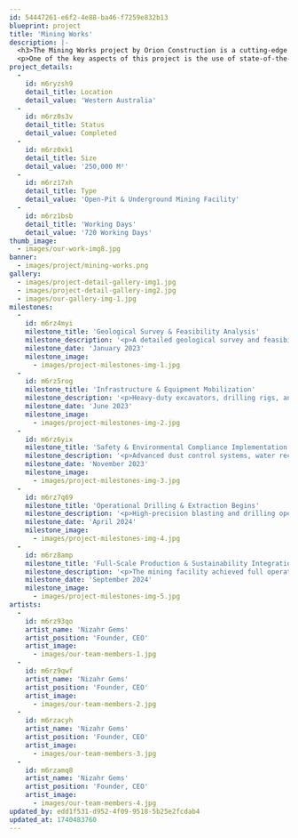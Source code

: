 ```yaml
---
id: 54447261-e6f2-4e88-ba46-f7259e832b13
blueprint: project
title: 'Mining Works'
description: |-
  <h3>The Mining Works project by Orion Construction is a cutting-edge initiative aimed at enhancing mining efficiency, safety, and sustainability. Mining is a critical industry that fuels global economies, and this project is designed to optimize resource extraction while minimizing environmental impact. By integrating modern excavation technologies, innovative safety protocols, and eco-conscious mining solutions, Orion Construction is setting a new standard in sustainable and responsible mining operations.</h3>
  <p>One of the key aspects of this project is the use of state-of-the-art excavation techniques that allow for precision mining with minimal resource wastage. Advanced drilling and blasting methods, automated extraction systems, and GPS-guided machinery ensure that the process is efficient and highly productive. By incorporating real-time data analysis and AI-driven monitoring systems, mining operations can be optimized for maximum output while maintaining safety and stability. Safety is a top priority in mining operations, and this project incorporates advanced safety measures to protect workers and the surrounding environment. The implementation of real-time hazard detection systems, automated emergency response protocols, and high-quality protective equipment ensures that miners can work in a secure and controlled environment. Additionally, the use of remote-controlled machinery and robotics reduces human exposure to potentially hazardous conditions, making mining safer and more efficient.</p>
project_details:
  -
    id: m6ryzsh9
    detail_title: Location
    detail_value: 'Western Australia'
  -
    id: m6rz0s3v
    detail_title: Status
    detail_value: Completed
  -
    id: m6rz0xk1
    detail_title: Size
    detail_value: '250,000 M²'
  -
    id: m6rz17xh
    detail_title: Type
    detail_value: 'Open-Pit & Underground Mining Facility'
  -
    id: m6rz1bsb
    detail_title: 'Working Days'
    detail_value: '720 Working Days'
thumb_image:
  - images/our-work-img8.jpg
banner:
  - images/project/mining-works.png
gallery:
  - images/project-detail-gallery-img1.jpg
  - images/project-detail-gallery-img2.jpg
  - images/our-gallery-img-1.jpg
milestones:
  -
    id: m6rz4myi
    milestone_title: 'Geological Survey & Feasibility Analysis'
    milestone_description: '<p>A detailed geological survey and feasibility study were conducted to assess mineral deposits, environmental impact, and extraction viability. Key focus areas included site accessibility and water resource management.</p>'
    milestone_date: 'January 2023'
    milestone_image:
      - images/project-milestones-img-1.jpg
  -
    id: m6rz5rog
    milestone_title: 'Infrastructure & Equipment Mobilization'
    milestone_description: '<p>Heavy-duty excavators, drilling rigs, and ore processing plants were transported to the site. Road networks and logistics hubs were established to ensure efficient material transportation.</p>'
    milestone_date: 'June 2023'
    milestone_image:
      - images/project-milestones-img-2.jpg
  -
    id: m6rz6yix
    milestone_title: 'Safety & Environmental Compliance Implementation'
    milestone_description: '<p>Advanced dust control systems, water recycling units, and noise reduction protocols were installed to meet strict environmental regulations. Worker safety was enhanced through automated monitoring systems and reinforced underground tunnels.</p>'
    milestone_date: 'November 2023'
    milestone_image:
      - images/project-milestones-img-3.jpg
  -
    id: m6rz7q69
    milestone_title: 'Operational Drilling & Extraction Begins'
    milestone_description: '<p>High-precision blasting and drilling operations commenced, with an optimized extraction process ensuring maximum yield with minimal waste. Smart tracking systems were integrated to monitor resource output in real-time.</p>'
    milestone_date: 'April 2024'
    milestone_image:
      - images/project-milestones-img-4.jpg
  -
    id: m6rz8amp
    milestone_title: 'Full-Scale Production & Sustainability Integration'
    milestone_description: '<p>The mining facility achieved full operational capacity, implementing energy-efficient processes, responsible waste disposal, and land reclamation strategies to support long-term sustainability.</p>'
    milestone_date: 'September 2024'
    milestone_image:
      - images/project-milestones-img-5.jpg
artists:
  -
    id: m6rz93qo
    artist_name: 'Nizahr Gems'
    artist_position: 'Founder, CEO'
    artist_image:
      - images/our-team-members-1.jpg
  -
    id: m6rz9qwf
    artist_name: 'Nizahr Gems'
    artist_position: 'Founder, CEO'
    artist_image:
      - images/our-team-members-2.jpg
  -
    id: m6rzacyh
    artist_name: 'Nizahr Gems'
    artist_position: 'Founder, CEO'
    artist_image:
      - images/our-team-members-3.jpg
  -
    id: m6rzamq8
    artist_name: 'Nizahr Gems'
    artist_position: 'Founder, CEO'
    artist_image:
      - images/our-team-members-4.jpg
updated_by: edd1f531-d952-4f09-9518-5b25e2fcdab4
updated_at: 1740483760
---
```

